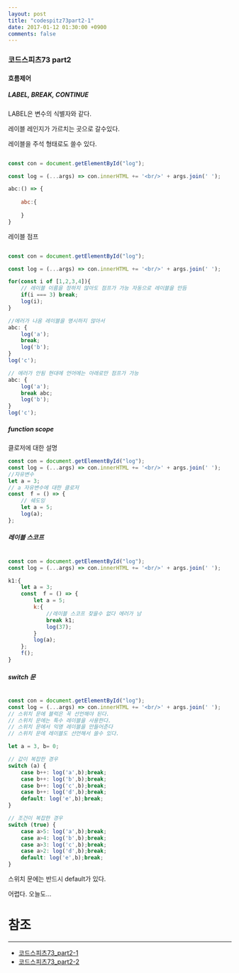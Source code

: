 ```yaml
---
layout: post
title: "codespitz73part2-1"
date: 2017-01-12 01:30:00 +0900
comments: false
---
```


### 코드스피츠73 part2

#### 흐름제어 

##### LABEL, BREAK, CONTINUE

LABEL은 변수의 식별자와 같다.

레이블 레인지가 가르치는 곳으로 갈수있다.

레이블을 주석 형태로도 쓸수 있다.

```javascript

const con = document.getElementById("log");

const log = (...args) => con.innerHTML += '<br/>' + args.join(' ');

abc:() => {
    
    abc:{
        
    }
}


```
레이블 점프

```javascript

const con = document.getElementById("log");

const log = (...args) => con.innerHTML += '<br/>' + args.join(' ');

for(const i of [1,2,3,4]){
    // 레이블 이름을 정하지 않아도 점프가 가능 자동으로 레이블을 만듬
    if(i === 3) break;
    log(i);
}

//에러가 나옴 레이블을 명시하지 않아서
abc: {
    log('a');
    break;
    log('b');
}
log('c');

// 에러가 안됨 현대에 언어에는 아래로만 점프가 가능
abc: {
    log('a');
    break abc;
    log('b');
}
log('c');

```

##### function scope

클로저에 대한 설명

```javascript
const con = document.getElementById("log");
const log = (...args) => con.innerHTML += '<br/>' + args.join(' ');
//자유변수
let a = 3;
// a 자유변수에 대한 클로저
const  f = () => {
    // 쉐도잉
    let a = 5;
    log(a);  
};

```

##### 레이블 스코프

```javascript

const con = document.getElementById("log");
const log = (...args) => con.innerHTML += '<br/>' + args.join(' ');

k1:{
    let a = 3;
    const  f = () => {
        let a = 5;
        k:{
            //레이블 스코프 찾을수 없다 에러가 남
            break k1;
            log(37);
        }
        log(a);
    };
    f();
}

```

##### switch 문

```javascript

const con = document.getElementById("log");
const log = (...args) => con.innerHTML += '<br/>' + args.join(' ');
// 스위치 문에 블럭은 꼭 선언해야 된다.
// 스위치 문에는 특수 레이블을 사용한다.
// 스위치 문에서 익명 레이블을 만들어준다
// 스위치 문에 레이블도 선언해서 쓸수 있다.

let a = 3, b= 0;

// 값이 복잡한 경우
switch (a) {
    case b++: log('a',b);break;
    case b++: log('b',b);break;
    case b++: log('c',b);break;
    case b++: log('d',b);break;
    default: log('e',b);break;           
}

// 조건이 복잡한 경우
switch (true) {
    case a>5: log('a',b);break;
    case a>4: log('b',b);break;
    case a>3: log('c',b);break;
    case a>2: log('d',b);break;
    default: log('e',b);break;           
}

```
스위치 문에는 반드시 default가 있다.


어렵다. 오늘도...

# 참조 
-----
* [코드스피츠73_part2-1](https://www.youtube.com/watch?v=q9j6XLOQYeA)
* [코드스피츠73_part2-2](https://www.youtube.com/watch?v=U6dmAT8KImY)
